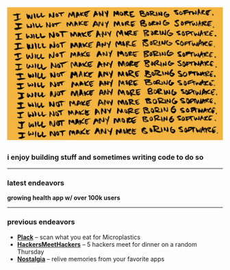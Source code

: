 # ![Header Image](https://github.com/AbelNoble/AbelNoble/blob/aaf8ac143df0f2f21296a74bd77bbdd4761b7dbd/boring_software.jpg)

### i enjoy building stuff and sometimes writing code to do so  

---

### latest endeavors  
**growing health app w/ over 100k users**  

---

### previous endeavors  
- **[Plack](https://plack.io)** – scan what you eat for Microplastics  
- **[HackersMeetHackers](https://hackersmeethackers.com)** – 5 hackers meet for dinner on a random Thursday  
- **[Nostalgia](https://nostalgia-app.com)** – relive memories from your favorite apps  
